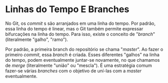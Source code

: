 # Linhas do Tempo E Branches

No Git, os _commit_ s são arranjados em uma linha do tempo. Por padrão, essa
linha do tempo é linear, mas o Git também permite expressar bifurcações na linha
do tempo. Para isso, existe o conceito de "_branch_" (literalmente "galho",
"ramo").

Por padrão, a primeira branch do repositório se chama "_master_". Ao fazer o
primeiro _commit_, essa _branch_ é criada. Esses diferentes "galhos" na linha do
tempo, podem eventualmente juntar-se novamente, no que chamamos de _merge_
(literalmente "união" ou "mescla"). É uma estratégia comum fazer-se várias
_branches_ com o objetivo de uní-las com a _master_ eventualmente.
